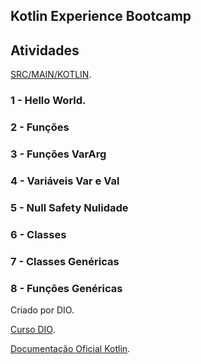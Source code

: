 

## Kotlin Experience Bootcamp

## Atividades

[SRC/MAIN/KOTLIN](https://github.com/leandrogerolim/dio-bootcamp-Kotlin/tree/main/KotlinFundamentos/src/main/kotlin).

### **1 - Hello World.**

### **2 - Funções**

### **3 - Funções VarArg**

### **4 - Variáveis Var e Val**

### **5 - Null Safety Nulidade**

### **6 - Classes**

### **7 - Classes Genéricas**

### **8 - Funções Genéricas**


Criado por DIO.

[Curso DIO](https://web.dio.me/track/kotlin-experience).

[Documentação Oficial Kotlin](https://kotlinlang.org/docs/home.html).
